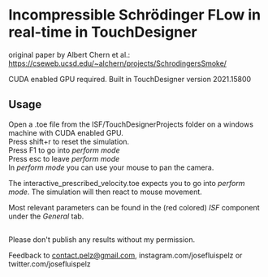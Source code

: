 # Incompressible Schrödinger FLow in real-time in TouchDesigner
original paper by Albert Chern et al.: https://cseweb.ucsd.edu/~alchern/projects/SchrodingersSmoke/

CUDA enabled GPU required. Built in TouchDesigner version 2021.15800


## Usage
Open a .toe file from the ISF/TouchDesignerProjects folder on a windows machine with CUDA enabled GPU.  
Press shift+r to reset the simulation.  
Press F1 to go into *perform mode*  
Press esc to leave *perform mode*  
In *perform mode* you can use your mouse to pan the camera.  
  
The interactive_prescribed_velocity.toe expects you to go into *perform mode*. The simulation will then react to mouse movement.  
  
Most relevant parameters can be found in the (red colored) *ISF* component under the *General* tab.  

##
Please don't publish any results without my permission.

Feedback to contact.pelz@gmail.com, instagram.com/josefluispelz or twitter.com/josefluispelz
